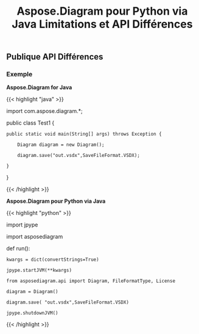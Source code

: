 ﻿---
title: Aspose.Diagram pour Python via Java Limitations et API Différences
type: docs
weight: 20
url: /fr/java/aspose-diagram-for-python-via-java-limitations-and-api-differences/
---
## **Publique API Différences**
### **Exemple**
**Aspose.Diagram for Java**

{{< highlight "java" >}}

 import com.aspose.diagram.*;

public class Test1 {

	public static void main(String[] args) throws Exception {

		Diagram diagram = new Diagram();

		diagram.save("out.vsdx",SaveFileFormat.VSDX);

	}

}

{{< /highlight >}}



**Aspose.Diagram pour Python via Java**

{{< highlight "python" >}}

 import jpype

import asposediagram


def run():

    kwargs = dict(convertStrings=True)

    jpype.startJVM(**kwargs)

    from asposediagram.api import Diagram, FileFormatType, License

    diagram = Diagram()
    
    diagram.save( "out.vsdx",SaveFileFormat.VSDX)

    jpype.shutdownJVM()

{{< /highlight >}}
